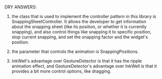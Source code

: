 DRY ANSWERS:
1. the class that is used to implement the controller pattern in this library is SnappingSheetController.
    It allows the developer to get information about the snapping sheet (like its position, or whether it is
    currently snapping), and also control things like snapping it to  specific position, stop current snapping,
     and set the snapping factor and the widget's position.

2. the parameter that controls the animation is SnappingPositions.

3. InkWell's advantage over GestureDetector is that it has the ripple animation effect, and GestureDetector's
    advantage over InkWell is that it provides a bit more control options, like dragging.